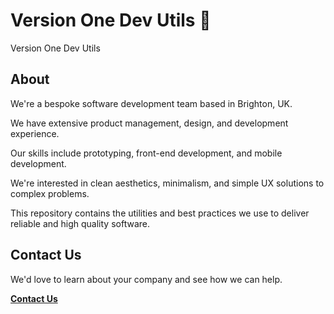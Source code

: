 # Version One Dev Utils 🚀

Version One Dev Utils

## About

We're a bespoke software development team based in Brighton, UK.

We have extensive product management, design, and development experience.

Our skills include prototyping, front-end development, and mobile development.

We're interested in clean aesthetics, minimalism, and simple UX solutions to complex problems.

This repository contains the utilities and best practices we use to deliver reliable and high quality software.

## Contact Us

We'd love to learn about your company and see how we can help.

**[Contact Us](https://versionone.dev/)**
